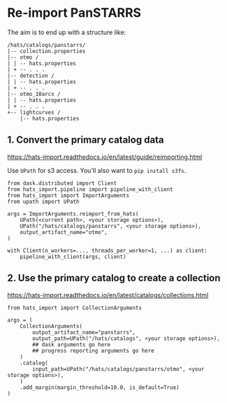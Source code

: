 # Re-import PanSTARRS

The aim is to end up with a structure like:

```
/hats/catalogs/panstarrs/
|-- collection.properties
|-- otmo /
| | -- hats.properties
| + -- . . .
|-- detection /
| | -- hats.properties
| + -- . . .
|-- otmo_10arcs /
| | -- hats.properties
| + -- . . .
+-- lightcurves /
    |-- hats.properties
```

## 1. Convert the primary catalog data

https://hats-import.readthedocs.io/en/latest/guide/reimporting.html

Use `UPath` for s3 access. You'll also want to `pip install s3fs`.

```
from dask.distributed import Client
from hats_import.pipeline import pipeline_with_client
from hats_import import ImportArguments
from upath import UPath

args = ImportArguments.reimport_from_hats(
    UPath(<current path>, <your storage options>),
    UPath("/hats/catalogs/panstarrs", <your storage options>),
    output_artifact_name="otmo",
)

with Client(n_workers=..., threads_per_worker=1, ...) as client:
    pipeline_with_client(args, client)
```

## 2. Use the primary catalog to create a collection

https://hats-import.readthedocs.io/en/latest/catalogs/collections.html

```
from hats_import import CollectionArguments

args = (
    CollectionArguments(
        output_artifact_name="panstarrs",
        output_path=UPath("/hats/catalogs", <your storage options>),
        ## dask arguments go here
        ## progress reporting arguments go here
    )
    .catalog(
        input_path=UPath("/hats/catalogs/panstarrs/otmo", <your storage options>),
    )
    .add_margin(margin_threshold=10.0, is_default=True)
)
```